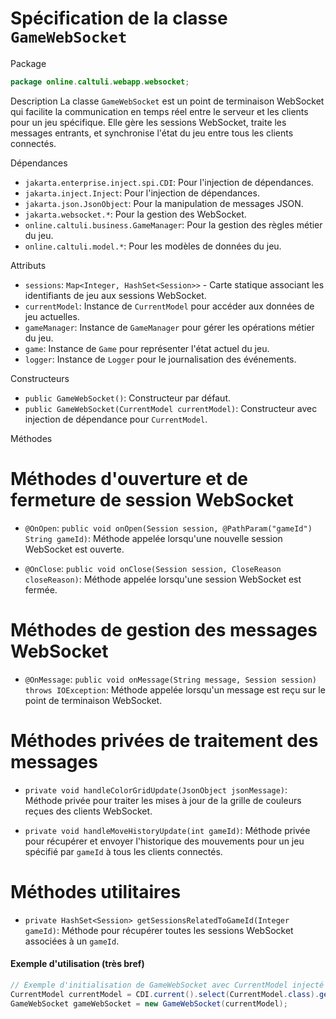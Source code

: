 # Spécification de la classe `GameWebSocket`

 Package
```java
package online.caltuli.webapp.websocket;
```

 Description
La classe `GameWebSocket` est un point de terminaison WebSocket qui facilite la communication en temps réel entre le serveur et les clients pour un jeu spécifique. Elle gère les sessions WebSocket, traite les messages entrants, et synchronise l'état du jeu entre tous les clients connectés.

 Dépendances
- `jakarta.enterprise.inject.spi.CDI`: Pour l'injection de dépendances.
- `jakarta.inject.Inject`: Pour l'injection de dépendances.
- `jakarta.json.JsonObject`: Pour la manipulation de messages JSON.
- `jakarta.websocket.*`: Pour la gestion des WebSocket.
- `online.caltuli.business.GameManager`: Pour la gestion des règles métier du jeu.
- `online.caltuli.model.*`: Pour les modèles de données du jeu.

 Attributs
- `sessions`: `Map<Integer, HashSet<Session>>` - Carte statique associant les identifiants de jeu aux sessions WebSocket.
- `currentModel`: Instance de `CurrentModel` pour accéder aux données de jeu actuelles.
- `gameManager`: Instance de `GameManager` pour gérer les opérations métier du jeu.
- `game`: Instance de `Game` pour représenter l'état actuel du jeu.
- `logger`: Instance de `Logger` pour le journalisation des événements.

 Constructeurs
- `public GameWebSocket()`: Constructeur par défaut.
- `public GameWebSocket(CurrentModel currentModel)`: Constructeur avec injection de dépendance pour `CurrentModel`.

 Méthodes

# Méthodes d'ouverture et de fermeture de session WebSocket
- `@OnOpen`: `public void onOpen(Session session, @PathParam("gameId") String gameId)`: Méthode appelée lorsqu'une nouvelle session WebSocket est ouverte.
  
- `@OnClose`: `public void onClose(Session session, CloseReason closeReason)`: Méthode appelée lorsqu'une session WebSocket est fermée.

# Méthodes de gestion des messages WebSocket
- `@OnMessage`: `public void onMessage(String message, Session session) throws IOException`: Méthode appelée lorsqu'un message est reçu sur le point de terminaison WebSocket.
  
# Méthodes privées de traitement des messages
- `private void handleColorGridUpdate(JsonObject jsonMessage)`: Méthode privée pour traiter les mises à jour de la grille de couleurs reçues des clients WebSocket.
  
- `private void handleMoveHistoryUpdate(int gameId)`: Méthode privée pour récupérer et envoyer l'historique des mouvements pour un jeu spécifié par `gameId` à tous les clients connectés.

# Méthodes utilitaires
- `private HashSet<Session> getSessionsRelatedToGameId(Integer gameId)`: Méthode pour récupérer toutes les sessions WebSocket associées à un `gameId`.

#### Exemple d'utilisation (très bref)

```java
// Exemple d'initialisation de GameWebSocket avec CurrentModel injecté
CurrentModel currentModel = CDI.current().select(CurrentModel.class).get();
GameWebSocket gameWebSocket = new GameWebSocket(currentModel);
```